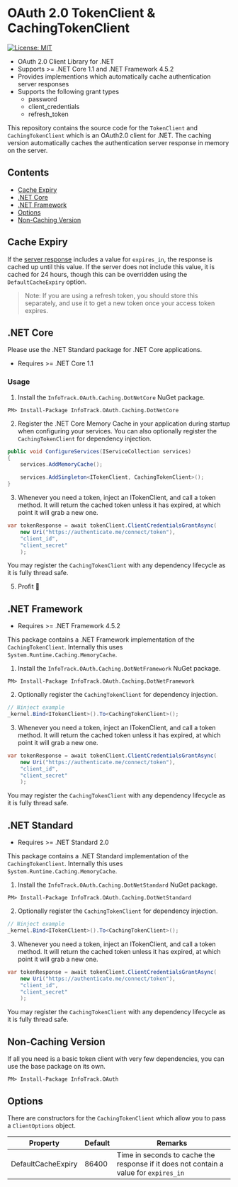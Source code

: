 # OAuth 2.0 TokenClient & CachingTokenClient

[![License: MIT](https://img.shields.io/badge/License-MIT-yellow.svg)](https://opensource.org/licenses/MIT)

- OAuth 2.0 Client Library for .NET
- Supports >= .NET Core 1.1 and .NET Framework 4.5.2
- Provides implementions which automatically cache authentication server responses
- Supports the following grant types
  - password
  - client_credentials
  - refresh_token

This repository contains the source code for the `TokenClient` and `CachingTokenClient` which is an OAuth2.0 client for .NET. The caching version automatically caches the authentication server response in memory on the server.

## Contents

- [Cache Expiry](#cache-expiry)
- [.NET Core](#net-core)
- [.NET Framework](#net-framework)
- [Options](#options)
- [Non-Caching Version](#non-caching-version)

## Cache Expiry
If the [server response](https://www.oauth.com/oauth2-servers/access-tokens/access-token-response/) includes a value for `expires_in`, the response is cached up until this value. If the server does not include this value, it is cached for 24 hours, though this can be overridden using the `DefaultCacheExpiry` option.

> Note: If you are using a refresh token, you should store this separately, and use it to get a new token once your access token expires.


## .NET Core

Please use the .NET Standard package for .NET Core applications.

- Requires >= .NET Core 1.1

### Usage

1. Install the `InfoTrack.OAuth.Caching.DotNetCore` NuGet package.
```
PM> Install-Package InfoTrack.OAuth.Caching.DotNetCore
```

2. Register the .NET Core Memory Cache in your application during startup when configuring your services. You can also optionally register the `CachingTokenClient` for dependency injection.

```C#
public void ConfigureServices(IServiceCollection services)
{
    services.AddMemoryCache();

    services.AddSingleton<ITokenClient, CachingTokenClient>();
}
```

3. Whenever you need a token, inject an ITokenClient, and call a token method. It will return the cached token unless it has expired, at which point it will grab a new one.

```C#
var tokenResponse = await tokenClient.ClientCredentialsGrantAsync(
    new Uri("https://authenticate.me/connect/token"),
    "client_id",
    "client_secret"
    );
```
You may register the `CachingTokenClient` with any dependency lifecycle as it is fully thread safe.

5. Profit 🤑


## .NET Framework

- Requires >= .NET Framework 4.5.2

This package contains a .NET Framework implementation of the `CachingTokenClient`. Internally this uses `System.Runtime.Caching.MemoryCache`.

1. Install the `InfoTrack.OAuth.Caching.DotNetFramework` NuGet package.

```
PM> Install-Package InfoTrack.OAuth.Caching.DotNetFramework
```

2. Optionally register the `CachingTokenClient` for dependency injection.

```C#
// Ninject example
_kernel.Bind<ITokenClient>().To<CachingTokenClient>();
```

3. Whenever you need a token, inject an ITokenClient, and call a token method. It will return the cached token unless it has expired, at which point it will grab a new one.

```C#
var tokenResponse = await tokenClient.ClientCredentialsGrantAsync(
    new Uri("https://authenticate.me/connect/token"),
    "client_id",
    "client_secret"
    );
```
You may register the `CachingTokenClient` with any dependency lifecycle as it is fully thread safe.

## .NET Standard

- Requires >= .NET Standard 2.0

This package contains a .NET Standard  implementation of the `CachingTokenClient`. Internally this uses `System.Runtime.Caching.MemoryCache`.

1. Install the `InfoTrack.OAuth.Caching.DotNetStandard` NuGet package.

```
PM> Install-Package InfoTrack.OAuth.Caching.DotNetStandard
```

2. Optionally register the `CachingTokenClient` for dependency injection.

```C#
// Ninject example
_kernel.Bind<ITokenClient>().To<CachingTokenClient>();
```

3. Whenever you need a token, inject an ITokenClient, and call a token method. It will return the cached token unless it has expired, at which point it will grab a new one.

```C#
var tokenResponse = await tokenClient.ClientCredentialsGrantAsync(
    new Uri("https://authenticate.me/connect/token"),
    "client_id",
    "client_secret"
    );
```
You may register the `CachingTokenClient` with any dependency lifecycle as it is fully thread safe.

## Non-Caching Version
If all you need is a basic token client with very few dependencies, you can use the base package on its own.

```
PM> Install-Package InfoTrack.OAuth
```

## Options
There are constructors for the `CachingTokenClient` which allow you to pass a `ClientOptions` object.

| Property | Default | Remarks |
| --- | --- | --- |
| DefaultCacheExpiry | 86400 | Time in seconds to cache the response if it does not contain a value for `expires_in`